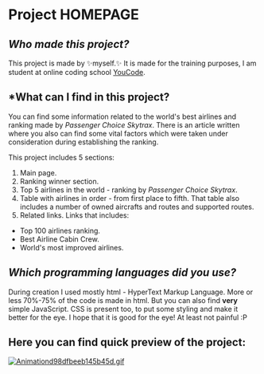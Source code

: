 # Project **HOMEPAGE**

## *Who made this project?*

This project is made by ✨myself.✨ 
It is made for the training purposes, I am student at online coding school [YouCode](https://www.youcode.pl).

## *What can I find in this project?

You can find some information related to the world's best airlines and ranking made by *Passenger Choice Skytrax*. 
There is an article written where you also can find some vital factors which were taken under consideration during establishing the ranking.

This project includes 5 sections: 
1. Main page.
2. Ranking winner section.
3. Top 5 airlines in the world - ranking by *Passenger Choice Skytrax*.
4. Table with airlines in order - from first place to fifth. That table also includes a number of owned aircrafts and routes and supported routes.
5. Related links. Links that includes:
- Top 100 airlines ranking.
- Best Airline Cabin Crew.
- World's most improved airlines. 

## *Which programming languages did you use?*

During creation I used mostly html - HyperText Markup Language. More or less 70%-75% of the code is made in html. But you can also find **very** simple JavaScript.
CSS is present too, to put some styling and make it better for the eye. I hope that it is good for the eye! At least not painful :P

## Here you can find quick preview of the project: 

[![Animationd98dfbeeb145b45d.gif](https://s3.gifyu.com/images/Animationd98dfbeeb145b45d.gif)](https://gifyu.com/image/SvFcY)
